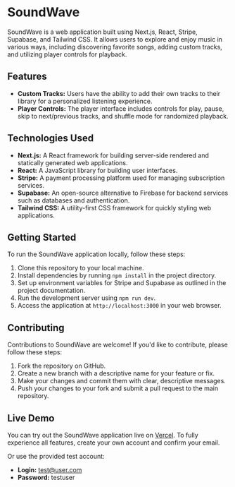 # SoundWave

SoundWave is a web application built using Next.js, React, Stripe, Supabase, and Tailwind CSS. It allows users to explore and enjoy music in various ways, including discovering favorite songs, adding custom tracks, and utilizing player controls for playback.

## Features

- **Custom Tracks:** Users have the ability to add their own tracks to their library for a personalized listening experience.
- **Player Controls:** The player interface includes controls for play, pause, skip to next/previous tracks, and shuffle mode for randomized playback.

## Technologies Used

- **Next.js:** A React framework for building server-side rendered and statically generated web applications.
- **React:** A JavaScript library for building user interfaces.
- **Stripe:** A payment processing platform used for managing subscription services.
- **Supabase:** An open-source alternative to Firebase for backend services such as databases and authentication.
- **Tailwind CSS:** A utility-first CSS framework for quickly styling web applications.

## Getting Started

To run the SoundWave application locally, follow these steps:

1. Clone this repository to your local machine.
2. Install dependencies by running `npm install` in the project directory.
3. Set up environment variables for Stripe and Supabase as outlined in the project documentation.
4. Run the development server using `npm run dev`.
5. Access the application at `http://localhost:3000` in your web browser.

## Contributing

Contributions to SoundWave are welcome! If you'd like to contribute, please follow these steps:

1. Fork the repository on GitHub.
2. Create a new branch with a descriptive name for your feature or fix.
3. Make your changes and commit them with clear, descriptive messages.
4. Push your changes to your fork and submit a pull request to the main repository.

## Live Demo

You can try out the SoundWave application live on [Vercel](https://sound-wave-lac.vercel.app/).
To fully experience all features, create your own account and confirm your email.

Or use the provided test account:

- **Login:** test@user.com
- **Password:** testuser

